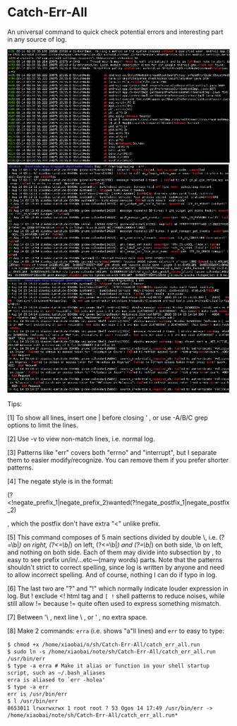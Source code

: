 # Catch-Err-All
 An universal command to quick check potential errors and interesting part in any source of log.

 ![Android](/sample_output1_android.png?raw=true "Sample output (Android)")
 ![Syslog](/sample_output2_syslog.png?raw=true "Sample output (syslog 1)")
 ![syslog2](/sample_output3_syslog.png?raw=true "Sample output (syslog 2)")


Tips:

[1] To show all lines, insert one | before closing ' , or use -A/B/C grep options to limit the lines.

[2] Use -v to view non-match lines, i.e. normal log.

[3] Patterns like "err" covers both "errno" and "interrupt", but I separate them to easier modify/recognize. You can remove them if you prefer shorter patterns.

[4] The negate style is in the format:

(?<!negate_prefix_1|negate_prefix_2)wanted(?!negate_postfix_1|negate_postfix_2)

, which the postfix don't have extra "<" unlike prefix.

[5] This command composes of 5 main sections divided by double \\, i.e. (?=\b|_) on right, (?<=\b|_) on left, (?<=\b|_) and (?=\b|_) on both side, \b on left, and nothing on both side. Each of them may divide into subsection by \, to easy to see prefix un/in/...etc—(many words) parts. Note that the patterns shouldn't strict to correct spelling, since log is written by anyone and need to allow incorrect spelling. And of course, nothing I can do if typo in log.

[6] The last two are "?" and "!" which normally indicate louder expression in log. But ! exclude <! html tag and `[ !` shell patterns to reduce noises, while still allow != because != quite often used to express something mismatch.

[7] Between '\ , next line \ , or ' , no extra space.

[8] Make 2 commands: `erra` (i.e. shows "a"ll lines) and `err` to easy to type:

    $ chmod +x /home/xiaobai/n/sh/Catch-Err-All/catch_err_all.run
    $ sudo ln -s /home/xiaobai/note/sh/Catch-Err-All/catch_err_all.run /usr/bin/err
    $ type -a erra # Make it alias or function in your shell startup script, such as ~/.bash_aliases
    erra is aliased to `err -holea'
    $ type -a err
    err is /usr/bin/err
    $ l /usr/bin/err
    8653011 lrwxrwxrwx 1 root root ? 53 Ogos 14 17:49 /usr/bin/err -> /home/xiaobai/note/sh/Catch-Err-All/catch_err_all.run*

